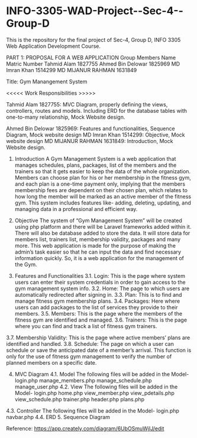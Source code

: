 # INFO-3305-WAD-Project--Sec-4--Group-D
This is the repository for the final project of Sec-4, Group D, INFO 3305 Web Application Development Course. 

PART 1: PROPOSAL FOR A WEB APPLICATION 
Group Members Name	    Matric Number
Tahmid Alam	            1827755
Ahmed Bin Delowar	      1825969
MD Imran Khan	          1514299
MD MIJANUR RAHMAN	      1631849

Title: Gym Manangement System


<<<<< Work Responsibilities >>>>>

Tahmid Alam	1827755: MVC Diagram, properly defining the views, controllers, routes and models. Including ERD for the database tables with one-to-many relationship, Mock Website design.

Ahmed Bin Delowar	1825969: Features and functionalities, Sequence Diagram, Mock website design
MD Imran Khan	1514299: Objective, Mock website design
MD MIJANUR RAHMAN	1631849: Introduction, Mock Website design.




1.	Introduction 
A Gym Management System is a web application that manages schedules, plans, packages, list of the members and the trainers so that it gets easier to keep the data of the whole organization. Members can choose plan for his or her membership in the fitness gym, and each plan is a one-time payment only, implying that the members membership fees are dependent on their chosen plan, which relates to how long the member will be marked as an active member of the fitness gym. This system includes features like- adding, deleting, updating, and managing data in a professional and efficient way. 

2.	Objective
The system of “Gym Management System” will be created using php platform and there will be Laravel frameworks added within it. There will also be database added to store the data. It will store data for members list, trainers list, membership validity, packages and many more. This web application is made for the purpose of making the admin’s task easier so that he can input the data and find necessary information quickly. So, it is a web application for the management of the Gym. 

3.	Features and Functionalities 
3.1.	Login: 
This is the page where system users can enter their system credentials in order to gain access to the gym management system info.
3.2.	Home:
The page to which users are automatically redirected after signing in.
3.3.	Plan:
This is to find and manage fitness gym membership plans.
3.4.	Packages:
Here where users can add packages to the list of services they provide to their members.
3.5.	Members:
This is the page where the members of the fitness gym are identified and managed.
3.6.	Trainers:
This is the page where you can find and track a list of fitness gym trainers.

3.7.	Membership Validity:
This is the page where active members’ plans are identified and handled.
3.8.	Schedule: 
The page on which a user can schedule or save the anticipated date of a member’s arrival. This function is only for the use of fitness gym management to verify the number of planned members on a specific date.

4.	MVC Diagram
4.1.	Model 
The following files will be added in the Model- 
login.php
manage_members.php
manage_schedule.php 
manage_user.php 
4.2.	View
The following files will be added in the Model- 
login.php
home.php
view_member.php
view_pdetails.php
view_schedule.php 
trainer.php
header.php
plans.php

4.3.	Controller
The following files will be added in the Model- 
login.php
navbar.php
4.4.	ERD
5.	Sequence Diagram 

Reference: 
https://app.creately.com/diagram/6UbOSmuWjIJ/edit
 
